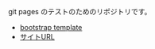 git pages のテストのためのリポジトリです。
- [bootstrap template](https://startbootstrap.com/theme/grayscale)
- [サイトURL](https://shibuya14.github.io/portfolio_site/)
